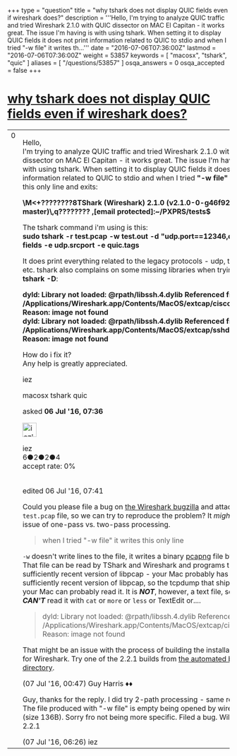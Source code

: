 +++
type = "question"
title = "why tshark does not display QUIC fields even if wireshark does?"
description = '''Hello, I&#x27;m trying to analyze QUIC traffic and tried Wireshark 2.1.0 with QUIC dissector on MAC El Capitan - it works great. The issue I&#x27;m having is with using tshark. When setting it to display QUIC fields it does not print information related to QUIC to stdio and when I tried &quot;-w file&quot; it writes th...'''
date = "2016-07-06T07:36:00Z"
lastmod = "2016-07-06T07:36:00Z"
weight = 53857
keywords = [ "macosx", "tshark", "quic" ]
aliases = [ "/questions/53857" ]
osqa_answers = 0
osqa_accepted = false
+++

<div class="headNormal">

# [why tshark does not display QUIC fields even if wireshark does?](/questions/53857/why-tshark-does-not-display-quic-fields-even-if-wireshark-does)

</div>

<div id="main-body">

<div id="askform">

<table id="question-table" style="width:100%;"><colgroup><col style="width: 50%" /><col style="width: 50%" /></colgroup><tbody><tr class="odd"><td style="width: 30px; vertical-align: top"><div class="vote-buttons"><div id="post-53857-score" class="post-score" title="current number of votes">0</div><div id="favorite-count" class="favorite-count"></div></div></td><td><div id="item-right"><div class="question-body"><p>Hello,<br />
I'm trying to analyze QUIC traffic and tried Wireshark 2.1.0 with QUIC dissector on MAC El Capitan - it works great. The issue I'm having is with using tshark. When setting it to display QUIC fields it does not print information related to QUIC to stdio and when I tried <strong>"-w file"</strong> it writes this only line and exits:<br />
</p><p><strong>\M&lt;+????????8TShark (Wireshark) 2.1.0 (v2.1.0-0-g46f9217 from master)\,q???????? ,[email protected]:~/PXPRS/tests$</strong></p><p>The tshark command i'm using is this:<br />
<strong>sudo tshark -r test.pcap -w test.out -d "udp.port==12346,quic" -T fields -e udp.srcport -e quic.tags</strong></p><p>It does print everything related to the legacy protocols - udp, tcp, http etc. tshark also complains on some missing libraries when trying <strong>sudo tshark -D</strong>:<br />
</p><p><strong>dyld: Library not loaded: @rpath/libssh.4.dylib Referenced from: /Applications/Wireshark.app/Contents/MacOS/extcap/ciscodump Reason: image not found<br />
dyld: Library not loaded: @rpath/libssh.4.dylib Referenced from: /Applications/Wireshark.app/Contents/MacOS/extcap/sshdump Reason: image not found</strong></p><p>How do i fix it?<br />
Any help is greatly appreciated.</p><p>iez</p></div><div id="question-tags" class="tags-container tags">macosx tshark quic</div><div id="question-controls" class="post-controls"></div><div class="post-update-info-container"><div class="post-update-info post-update-info-user"><p>asked <strong>06 Jul '16, 07:36</strong></p><img src="https://secure.gravatar.com/avatar/607514c7c1cfed6f0de7979450b85e86?s=32&amp;d=identicon&amp;r=g" class="gravatar" width="32" height="32" alt="iez&#39;s gravatar image" /><p>iez<br />
<span class="score" title="6 reputation points">6</span><span title="2 badges"><span class="badge1">●</span><span class="badgecount">2</span></span><span title="2 badges"><span class="silver">●</span><span class="badgecount">2</span></span><span title="4 badges"><span class="bronze">●</span><span class="badgecount">4</span></span><br />
<span class="accept_rate" title="Rate of the user&#39;s accepted answers">accept rate:</span> <span title="iez has no accepted answers">0%</span> </br></br></p></div><div class="post-update-info post-update-info-edited"><p>edited 06 Jul '16, 07:41</p></div></div><div id="comments-container-53857" class="comments-container"><span id="53881"></span><div id="comment-53881" class="comment"><div id="post-53881-score" class="comment-score"></div><div class="comment-text"><p>Could you please file a bug on <a href="http://bugs.wireshark.org">the Wireshark bugzilla</a> and attach the <code>test.pcap</code> file, so we can try to reproduce the problem? It <em>might</em> be an issue of one-pass vs. two-pass processing.</p><blockquote><p>when I tried "-w file" it writes this only line</p></blockquote><p><code>-w</code> doesn't write lines to the file, it writes a binary <a href="http://xml2rfc.tools.ietf.org/cgi-bin/xml2rfc.cgi?url=https://raw.githubusercontent.com/pcapng/pcapng/master/draft-tuexen-opsawg-pcapng.xml&amp;modeAsFormat=html/ascii&amp;type=ascii">pcapng</a> file by default. That file can be read by TShark and Wireshark and programs that use a sufficiently recent version of libpcap - your Mac probably has a sufficiently recent version of libpcap, so the tcpdump that ships with your Mac can probably read it. It is <strong><em>NOT</em></strong>, however, a text file, so you <strong><em>CAN'T</em></strong> read it with <code>cat</code> or <code>more</code> or <code>less</code> or TextEdit or....</p><blockquote><p>dyld: Library not loaded: @rpath/libssh.4.dylib Referenced from: /Applications/Wireshark.app/Contents/MacOS/extcap/ciscodump Reason: image not found</p></blockquote><p>That might be an issue with the process of building the installation dmg for Wireshark. Try one of the 2.2.1 builds from <a href="https://www.wireshark.org/download/automated/osx/">the automated builds directory</a>.</p></div><div id="comment-53881-info" class="comment-info"><span class="comment-age">(07 Jul '16, 00:47)</span> Guy Harris ♦♦</div></div><span id="53902"></span><div id="comment-53902" class="comment"><div id="post-53902-score" class="comment-score"></div><div class="comment-text"><p>Guy, thanks for the reply. I did try 2-path processing - same result. The file produced with "-w file" is empty being opened by wireshark (size 136B). Sorry fro not being more specific. Filed a bug. Will try 2.2.1</p></div><div id="comment-53902-info" class="comment-info"><span class="comment-age">(07 Jul '16, 06:26)</span> iez</div></div></div><div id="comment-tools-53857" class="comment-tools"></div><div class="clear"></div><div id="comment-53857-form-container" class="comment-form-container"></div><div class="clear"></div></div></td></tr></tbody></table>

</div>

</div>

